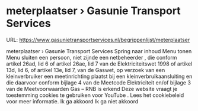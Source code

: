 # meterplaatser › Gasunie Transport Services

URL: https://www.gasunietransportservices.nl/begrippenlijst/meterplaatser

meterplaatser › Gasunie Transport Services
Spring naar inhoud
Menu tonen
Menu sluiten
een persoon, niet zijnde een
netbeheerder
, die conform artikel 26ad, lid 6 of artikel 26ae, lid 7 van de Elektriciteitswet 1998 of artikel 13d, lid 6, of artikel 13e, lid 7, van de Gaswet, op verzoek van een
kleinverbruiker
een
meetinrichting
plaatst bij een
kleinverbruikaansluiting
en die daarvoor conform bijlage 4 van de Meetcode Elektriciteit en/of bijlage 3 van de Meetvoorwaarden
Gas
– RNB is erkend
Deze website vraagt je toestemming cookies te gebruiken voor
YouTube
. Lees het
cookiebeleid
voor meer informatie.
Ik ga akkoord
Ik ga niet akkoord